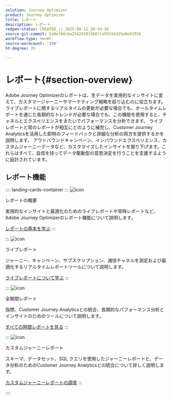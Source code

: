 ```yaml
---
solution: Journey Optimizer
product: Journey Optimizer
title: レポート
description: レポート
redpen-status: CREATED_||_2025-08-11_20-54-26
source-git-commit: 5a8ef88cba254241933607ca59156d35e0e92926
workflow-type: tm+mt
source-wordcount: '194'
ht-degree: 3%

---
```



# レポート{#section-overview}

Adobe Journey Optimizerのレポートは、生データを実用的なインサイトに変えて、カスタマージャーニーやマーケティング戦略を絞り込むのに役立ちます。 ライブレポートに関するリアルタイムの更新が必要な場合でも、オールタイムレポートを通じた長期的なトレンドが必要な場合でも、この機能を使用すると、チャネルとエクスペリエンスをまたいでパフォーマンスを分析できます。 ライブレポートと常のレポートが相互にどのように補完し、Customer Journey Analyticsを活用した即時のフィードバックと詳細な分析の両方を提供するかを説明します。 アウトバウンドキャンペーン、インバウンドエクスペリエンス、カスタムジャーニーデータなど、カスタマイズしたインサイトを掘り下げます。これらはすべて、自信を持ってデータ駆動型の意思決定を行うことを支援するように設計されています。

## レポート機能

:::: landing-cards-container
:::
![icon](https://cdn.experienceleague.adobe.com/icons/book.svg)

レポートの概要

実用的なインサイトと最適化のためのライブレポートや常時レポートなど、Adobe Journey Optimizerのレポート機能について説明します。

[レポートの基本を学ぶ](../using/reports/gs-reports.md)
:::

:::
![icon](https://cdn.experienceleague.adobe.com/icons/chart-line.svg)

ライブレポート

ジャーニー、キャンペーン、サブスクリプション、通信チャネルを測定および最適化するリアルタイムレポートツールについて説明します。

[ライブレポートについて学ぶ](live-report-landing-page.md)
:::

:::
![icon](https://cdn.experienceleague.adobe.com/icons/list-check.svg)

全期間レポート

指標、Customer Journey Analyticsとの統合、長期的なパフォーマンス分析とインサイトのためのツールについて説明します。

[すべての時間レポートを見る](channel-report-landing-page.md)
:::

:::
![icon](https://cdn.experienceleague.adobe.com/icons/code-branch.svg)

カスタムジャーニーレポート

スキーマ、データセット、SQL クエリを使用したジャーニーレポートと、データ分析のためのCustomer Journey Analyticsとの統合について詳しく説明します。

[カスタムジャーニーレポートの調査](reports-landing-page.md)
:::

::::

